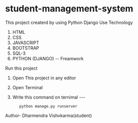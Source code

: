 # student-management-system
This project createrd by using Python Django
Use Technology
1. HTML
2. CSS
3. JAVASCRIPT
4. BOOTSTRAP
5. SQL-3
6. PYTHON (DJANGO) -- Freamwork
   
Run this project
1. Open This project in any editor
2. Open Terminal
3. Write this command on ternimal ---


          python manage.py runserver


   
Author- Dharmendra Vishvkarma(student)
